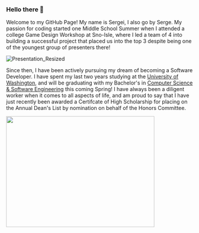### Hello there 👋

Welcome to my GitHub Page! My name is Sergei, I also go by Serge. My passion for coding started one Middle School Summer when I attended a college Game Design Workshop at Sno-Isle, where I led a team of 4 into building a successful project that placed us into the top 3 despite being one of the youngest group of presenters there!   
     
![Presentation_Resized](https://user-images.githubusercontent.com/77221025/157789667-04cf83e5-a83a-4394-9b5b-0e12b15decfb.gif)     
    
    
Since then, I have been actively pursuing my dream of becoming a Software Developer. I have spent my last two years studying at the [University of Washington](https://www.uwb.edu/), and will be graduating with my Bachelor's in [Computer Science & Software Engineering](https://www.uwb.edu/bscsse) this coming Spring! I have always been a diligent worker when it comes to all aspects of life, and am proud to say that I have just recently been awarded a Certifcate of High Scholarship for placing on the Annual Dean's List by nomination on behalf of the Honors Committee.      
        
<kbd>
     <img src="https://user-images.githubusercontent.com/77221025/157790656-b8bd1883-7d1a-499e-8246-aea82503b838.PNG" width="400" height="300" />
</kbd>
     
        


<!--
**SergeiBak/SergeiBak** is a ✨ _special_ ✨ repository because its `README.md` (this file) appears on your GitHub profile.

Here are some ideas to get you started:

- 🔭 I’m currently working on ...
- 🌱 I’m currently learning ...
- 👯 I’m looking to collaborate on ...
- 🤔 I’m looking for help with ...
- 💬 Ask me about ...
- 📫 How to reach me: ...
- 😄 Pronouns: ...
- ⚡ Fun fact: ...
-->
